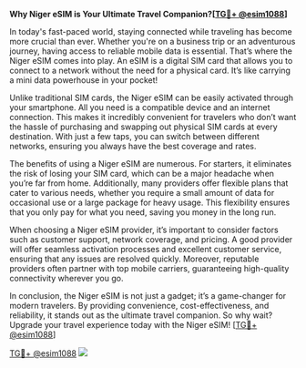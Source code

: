 **Why Niger eSIM is Your Ultimate Travel Companion?[[TG💪+ @esim1088](https://t.me/s/esim1088)]**

In today's fast-paced world, staying connected while traveling has become more crucial than ever. Whether you're on a business trip or an adventurous journey, having access to reliable mobile data is essential. That’s where the Niger eSIM comes into play. An eSIM is a digital SIM card that allows you to connect to a network without the need for a physical card. It’s like carrying a mini data powerhouse in your pocket!

Unlike traditional SIM cards, the Niger eSIM can be easily activated through your smartphone. All you need is a compatible device and an internet connection. This makes it incredibly convenient for travelers who don’t want the hassle of purchasing and swapping out physical SIM cards at every destination. With just a few taps, you can switch between different networks, ensuring you always have the best coverage and rates.

The benefits of using a Niger eSIM are numerous. For starters, it eliminates the risk of losing your SIM card, which can be a major headache when you’re far from home. Additionally, many providers offer flexible plans that cater to various needs, whether you require a small amount of data for occasional use or a large package for heavy usage. This flexibility ensures that you only pay for what you need, saving you money in the long run.

When choosing a Niger eSIM provider, it’s important to consider factors such as customer support, network coverage, and pricing. A good provider will offer seamless activation processes and excellent customer service, ensuring that any issues are resolved quickly. Moreover, reputable providers often partner with top mobile carriers, guaranteeing high-quality connectivity wherever you go.

In conclusion, the Niger eSIM is not just a gadget; it’s a game-changer for modern travelers. By providing convenience, cost-effectiveness, and reliability, it stands out as the ultimate travel companion. So why wait? Upgrade your travel experience today with the Niger eSIM! [[TG💪+ @esim1088](https://t.me/s/esim1088)]

[TG💪+ @esim1088](https://t.me/s/esim1088) ![](https://i.postimg.cc/Y0z9fWf4/image.png)